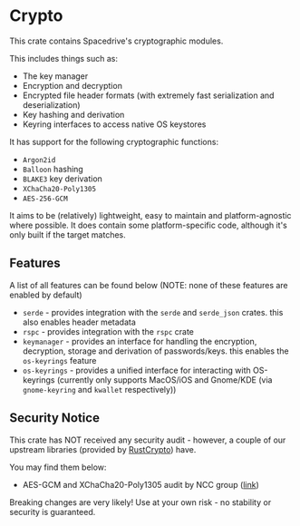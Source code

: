 # Crypto

This crate contains Spacedrive's cryptographic modules.

This includes things such as:

- The key manager
- Encryption and decryption
- Encrypted file header formats (with extremely fast serialization and deserialization)
- Key hashing and derivation
- Keyring interfaces to access native OS keystores

It has support for the following cryptographic functions:

- `Argon2id`
- `Balloon` hashing
- `BLAKE3` key derivation
- `XChaCha20-Poly1305`
- `AES-256-GCM`

It aims to be (relatively) lightweight, easy to maintain and platform-agnostic where possible. It does contain some platform-specific code, although it's only built if the target matches.

## Features

A list of all features can be found below (NOTE: none of these features are enabled by default)

- `serde` - provides integration with the `serde` and `serde_json` crates. this also enables header metadata
- `rspc` - provides integration with the `rspc` crate
- `keymanager` - provides an interface for handling the encryption, decryption, storage and derivation of passwords/keys. this enables the `os-keyrings` feature
- `os-keyrings` - provides a unified interface for interacting with OS-keyrings (currently only supports MacOS/iOS and Gnome/KDE (via `gnome-keyring` and `kwallet` respectively))

## Security Notice

This crate has NOT received any security audit - however, a couple of our upstream libraries (provided by [RustCrypto](https://github.com/RustCrypto)) have.

You may find them below:

- AES-GCM and XChaCha20-Poly1305 audit by NCC group ([link](https://research.nccgroup.com/wp-content/uploads/2020/02/NCC_Group_MobileCoin_RustCrypto_AESGCM_ChaCha20Poly1305_Implementation_Review_2020-02-12_v1.0.pdf))

Breaking changes are very likely! Use at your own risk - no stability or security is guaranteed.
